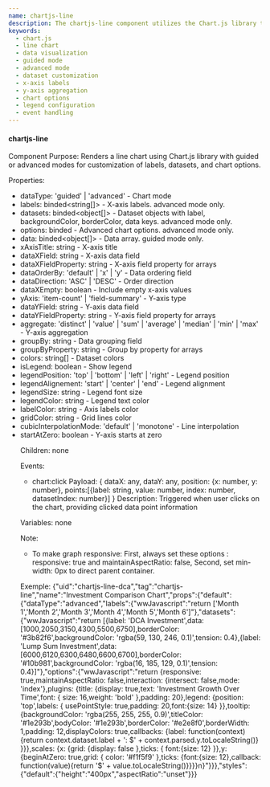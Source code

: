 ```yaml
---
name: chartjs-line
description: The chartjs-line component utilizes the Chart.js library to render customizable line charts in guided or advanced modes, offering extensive options for data configuration, styling, and interactivity, including click event handling.
keywords:
  - chart.js
  - line chart
  - data visualization
  - guided mode
  - advanced mode
  - dataset customization
  - x-axis labels
  - y-axis aggregation
  - chart options
  - legend configuration
  - event handling
---
```


#### chartjs-line

Component Purpose: Renders a line chart using Chart.js library with guided or advanced modes for customization of labels, datasets, and chart options.

Properties:
- dataType: 'guided' | 'advanced' - Chart mode
- labels: binded<string[]> - X-axis labels. advanced mode only.
- datasets: binded<object[]> - Dataset objects with label, backgroundColor, borderColor, data keys. advanced mode only.
- options: binded<object> - Advanced chart options. advanced mode only.
- data: binded<object[]> - Data array. guided mode only.
- xAxisTitle: string - X-axis title
- dataXField: string - X-axis data field
- dataXFieldProperty: string - X-axis field property for arrays
- dataOrderBy: 'default' | 'x' | 'y' - Data ordering field
- dataDirection: 'ASC' | 'DESC' - Order direction
- dataXEmpty: boolean - Include empty x-axis values
- yAxis: 'item-count' | 'field-summary' - Y-axis type
- dataYField: string - Y-axis data field
- dataYFieldProperty: string - Y-axis field property for arrays
- aggregate: 'distinct' | 'value' | 'sum' | 'average' | 'median' | 'min' | 'max' - Y-axis aggregation
- groupBy: string - Data grouping field
- groupByProperty: string - Group by property for arrays
- colors: string[] - Dataset colors
- isLegend: boolean - Show legend
- legendPosition: 'top' | 'bottom' | 'left' | 'right' - Legend position
- legendAlignement: 'start' | 'center' | 'end' - Legend alignment
- legendSize: string - Legend font size
- legendColor: string - Legend text color
- labelColor: string - Axis labels color
- gridColor: string - Grid lines color
- cubicInterpolationMode: 'default' | 'monotone' - Line interpolation
- startAtZero: boolean - Y-axis starts at zero

Children: none

Events:
- chart:click
  Payload: {
    dataX: any,
    dataY: any,
    position: {x: number, y: number},
    points:[{label: string, value: number, index: number, datasetIndex: number}]
  }
  Description: Triggered when user clicks on the chart, providing clicked data point information

Variables: none

Note: 
- To make graph responsive: First, always set these options : responsive: true and maintainAspectRatio: false, Second, set min-width: 0px to direct parent container.

Exemple:
{"uid":"chartjs-line-dca","tag":"chartjs-line","name":"Investment Comparison Chart","props":{"default":{"dataType":"advanced","labels":{"wwJavascript":"return ['Month 1','Month 2','Month 3','Month 4','Month 5','Month 6']"},"datasets":{"wwJavascript":"return [{label: 'DCA Investment',data:[1000,2050,3150,4300,5500,6750],borderColor: '#3b82f6',backgroundColor: 'rgba(59, 130, 246, 0.1)',tension: 0.4},{label: 'Lump Sum Investment',data:[6000,6120,6300,6480,6600,6700],borderColor: '#10b981',backgroundColor: 'rgba(16, 185, 129, 0.1)',tension: 0.4}]"},"options":{"wwJavascript":"return {responsive: true,maintainAspectRatio: false,interaction: {intersect: false,mode: 'index'},plugins: {title: {display: true,text: 'Investment Growth Over Time',font: {  size: 16,weight: 'bold'  },padding: 20},legend: {position: 'top',labels: {  usePointStyle: true,padding: 20,font:{size: 14}  }},tooltip: {backgroundColor: 'rgba(255, 255, 255, 0.9)',titleColor: '#1e293b',bodyColor: '#1e293b',borderColor: '#e2e8f0',borderWidth: 1,padding: 12,displayColors: true,callbacks: {label: function(context){return context.dataset.label + ': $' + context.parsed.y.toLocaleString()}  }}},scales: {x: {grid: {display: false  },ticks: {  font:{size: 12}  }},y: {beginAtZero: true,grid: {  color: '#f1f5f9'  },ticks: {font:{size: 12},callback: function(value){return '$' + value.toLocaleString()}}}}n}"}}},"styles":{"default":{"height":"400px","aspectRatio":"unset"}}}
